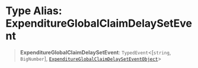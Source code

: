 # Type Alias: ExpenditureGlobalClaimDelaySetEvent

> **ExpenditureGlobalClaimDelaySetEvent**: `TypedEvent`\<\[`string`, `BigNumber`\], [`ExpenditureGlobalClaimDelaySetEventObject`](../interfaces/ExpenditureGlobalClaimDelaySetEventObject.md)\>
